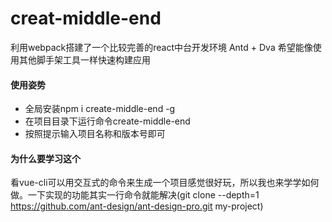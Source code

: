 # creat-middle-end
利用webpack搭建了一个比较完善的react中台开发环境
Antd + Dva
希望能像使用其他脚手架工具一样快速构建应用

#### 使用姿势
- 全局安装npm i create-middle-end -g
- 在项目目录下运行命令create-middle-end
- 按照提示输入项目名称和版本号即可

#### 为什么要学习这个

看vue-cli可以用交互式的命令来生成一个项目感觉很好玩，所以我也来学学如何做。一下实现的功能其实一行命令就能解决(git clone --depth=1 https://github.com/ant-design/ant-design-pro.git my-project)
